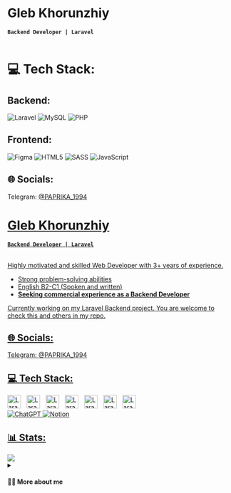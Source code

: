 <h1 class="markdown-body"> Gleb Khorunzhiy </h1>
<strong><code>Backend Developer | Laravel</code></strong><br><br>


# 💻 Tech Stack:
<h2>Backend:</h2>

![Laravel](https://img.shields.io/badge/laravel-%23FF2D20.svg?style=for-the-badge&logo=laravel&logoColor=white) 
![MySQL](https://img.shields.io/badge/mysql-%2300f.svg?style=for-the-badge&logo=mysql&logoColor=white) 
![PHP](https://img.shields.io/badge/php-%23777BB4.svg?style=for-the-badge&logo=php&logoColor=white)

<h2>Frontend:</h2>

![Figma](https://img.shields.io/badge/figma-%23F24E1E.svg?style=for-the-badge&logo=figma&logoColor=white) 
![HTML5](https://img.shields.io/badge/html5-%23E34F26.svg?style=for-the-badge&logo=html5&logoColor=white) 
![SASS](https://img.shields.io/badge/SASS-hotpink.svg?style=for-the-badge&logo=SASS&logoColor=white)
![JavaScript](https://img.shields.io/badge/javascript-%23323330.svg?style=for-the-badge&logo=javascript&logoColor=%23F7DF1E) 

<!-- ![CSS3](https://img.shields.io/badge/css3-%231572B6.svg?style=for-the-badge&logo=css3&logoColor=white) -->

<h2 class="markdown-body">🌐 Socials:</h2>
Telegram: <a href="https://t.me/@Polzovatel_5">@PAPRIKA_1994</p>













<h1 class="markdown-body"> Gleb Khorunzhiy </h1>
<strong><code>Backend Developer | Laravel</code></strong><br><br>
<p>Highly motivated and skilled Web Developer with 3+ years of experience.</p>
<ul>
  <li> Strong problem-solving abilities </li>
  <li> English B2-C1 (Spoken and written) </li>
  <li> <strong>Seeking commercial experience as a Backend Developer</strong> </li>
</ul>

<p>Currently working on my Laravel Backend project. You are welcome to check this and others in my repo.</p>
<h2 class="markdown-body">🌐 Socials:</h2>
Telegram: <a href="https://t.me/@PAPRIKA_1994">@PAPRIKA_1994</p>
<h2 class="markdown-body">💻 Tech Stack:</h2>
<img align="left" alt="Laravel" width="30px" style="padding-right:10px" src="https://cdn.jsdelivr.net/gh/devicons/devicon/icons/laravel/laravel-plain.svg" />
<img align="left" alt="Laravel" width="30px" style="padding-right:10px" src="https://cdn.jsdelivr.net/gh/devicons/devicon/icons/php/php-original.svg" />          
<img align="left" alt="Laravel" width="30px" style="padding-right:10px" src="https://cdn.jsdelivr.net/gh/devicons/devicon/icons/mysql/mysql-original.svg" />
<img align="left" alt="Laravel" width="30px" style="padding-right:10px" src="https://cdn.jsdelivr.net/gh/devicons/devicon/icons/javascript/javascript-original.svg" />
<img align="left" alt="Laravel" width="30px" style="padding-right:10px" src="https://cdn.jsdelivr.net/gh/devicons/devicon/icons/html5/html5-original.svg" />
<img align="left" alt="Laravel" width="30px" style="padding-right:10px" src="https://cdn.jsdelivr.net/gh/devicons/devicon/icons/sass/sass-original.svg" />
<img align="left" alt="Laravel" width="30px" style="padding-right:10px" src="https://cdn.jsdelivr.net/gh/devicons/devicon/icons/git/git-original.svg" />
<br><br>
<img src="https://img.shields.io/badge/chatGPT-74aa9c?style=for-the-badge&logo=openai&logoColor=white" alt="ChatGPT">
<img src="https://img.shields.io/badge/Notion-%23000000.svg?style=for-the-badge&logo=notion&logoColor=white" alt="Notion">
  
<h2 class="markdown-body">📊 Stats:</h2>
<img src="https://github-readme-stats.vercel.app/api?username=MyProfileX&show_icons=true&theme=great-gatsby">

<details>
 <summary><h4 dir="auto"><a class="anchor" aria-hidden="true" tabindex="-1" href="#-egor-about"></a>🖖🏻 More about me</h4></summary>
<p>My coding journey started when I was in school. I didn't have a laptop yet, but I had a great interest in programming. So, I began using my smartphone to write and run simple Python programs like a calculator and a rock-paper-scissors game. Now, I'm in my fourth year of college, majoring in web development. I have gained a lot of experience in designing websites using HTML/CSS/JS and other related technologies.</p>
  
<p>In August 2023, I believe I found my true calling as a backend developer. I find it highly interesting and fulfilling to work with Laravel APIs, troubleshoot issues, and learn about application architectures. Currently, I am actively seeking commercial experience in development. I am eager to learn and become a valuable developer.</p>
<strong>Hobbies:</strong><br>
🎸 Guitar [Fingerstyle technique] <br>
🌏 Learning languages [Japaese, Chinese] <br>
</details>
